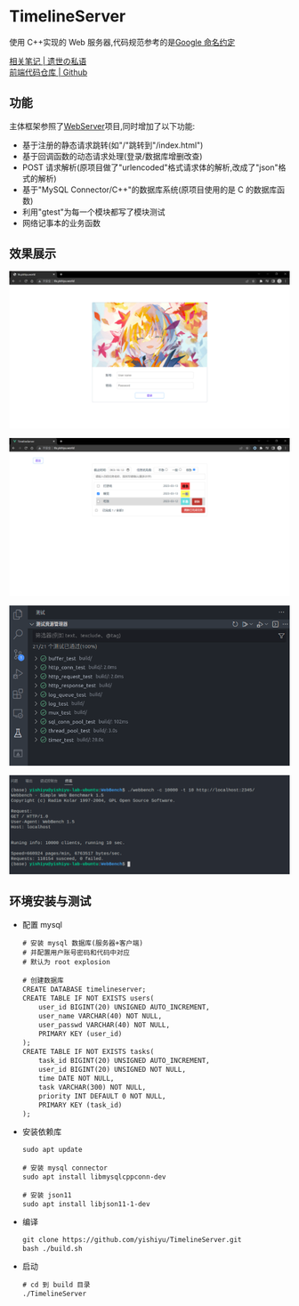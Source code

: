 # TimelineServer

使用 C++实现的 Web 服务器,代码规范参考的是[Google 命名约定](https://zh-google-styleguide.readthedocs.io/en/latest/google-cpp-styleguide/naming/)

[相关笔记 | 遗世の私语](http://yishiyu.world/2023/01/28/TimelineServer-%E6%A6%82%E8%BF%B0/)  
[前端代码仓库 | Github](https://github.com/zjulzy/TimeLineFrontend)

## 功能

主体框架参照了[WebServer](https://github.com/markparticle/WebServer)项目,同时增加了以下功能:

- 基于注册的静态请求跳转(如"/"跳转到"/index.html")
- 基于回调函数的动态请求处理(登录/数据库增删改查)
- POST 请求解析(原项目做了"urlencoded"格式请求体的解析,改成了"json"格式的解析)
- 基于"MySQL Connector/C++"的数据库系统(原项目使用的是 C 的数据库函数)
- 利用"gtest"为每一个模块都写了模块测试
- 网络记事本的业务函数

## 效果展示

![登录界面](data/readme/登录界面.png)

![功能界面](data/readme/功能界面.png)

![单元测试](data/readme/单元测试.png)

![压力测试](data/readme/压力测试.png)

## 环境安装与测试

- 配置 mysql

  ```shell
  # 安装 mysql 数据库(服务器+客户端)
  # 并配置用户账号密码和代码中对应
  # 默认为 root explosion

  # 创建数据库
  CREATE DATABASE timelineserver;
  CREATE TABLE IF NOT EXISTS users(
      user_id BIGINT(20) UNSIGNED AUTO_INCREMENT,
      user_name VARCHAR(40) NOT NULL,
      user_passwd VARCHAR(40) NOT NULL,
      PRIMARY KEY (user_id)
  );
  CREATE TABLE IF NOT EXISTS tasks(
      task_id BIGINT(20) UNSIGNED AUTO_INCREMENT,
      user_id BIGINT(20) UNSIGNED NOT NULL,
      time DATE NOT NULL,
      task VARCHAR(300) NOT NULL,
      priority INT DEFAULT 0 NOT NULL,
      PRIMARY KEY (task_id)
  );
  ```

- 安装依赖库

  ```shell
  sudo apt update

  # 安装 mysql connector
  sudo apt install libmysqlcppconn-dev

  # 安装 json11
  sudo apt install libjson11-1-dev
  ```

- 编译

  ```shell
  git clone https://github.com/yishiyu/TimelineServer.git
  bash ./build.sh
  ```

- 启动

  ```shell
  # cd 到 build 目录
  ./TimelineServer
  ```

